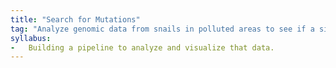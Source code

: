 ```yaml
---
title: "Search for Mutations"
tag: "Analyze genomic data from snails in polluted areas to see if a single mutation accounts for differences in sizes."
syllabus:
-   Building a pipeline to analyze and visualize that data.
---
```

